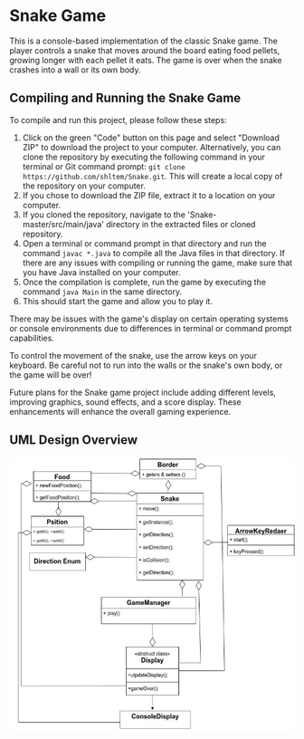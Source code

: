 <h1>Snake Game</h1>
<p>This is a console-based implementation of the classic Snake game. The player controls a snake that moves around the board eating food pellets, growing longer with each pellet it eats. The game is over when the snake crashes into a wall or its own body.</p>

<h2>Compiling and Running the Snake Game</h2>
<p>To compile and run this project, please follow these steps:
<ol>
<li>Click on the green "Code" button on this page and select "Download ZIP" to download the project to your computer. Alternatively, you can clone the repository by executing the following command in your terminal or Git command prompt: <code>git clone https://github.com/shltem/Snake.git</code>. This will create a local copy of the repository on your computer.</li>
<li>If you chose to download the ZIP file, extract it to a location on your computer.</li>
<li>If you cloned the repository, navigate to the 'Snake-master/src/main/java' directory in the extracted files or cloned repository.</li>
<li>Open a terminal or command prompt in that directory and run the command <code>javac *.java</code> to compile all the Java files in that directory. If there are any issues with compiling or running the game, make sure that you have Java installed on your computer.</li>
<li>Once the compilation is complete, run the game by executing the command <code>java Main</code> in the same directory.</li>
<li>This should start the game and allow you to play it. </li>
</ol>
<p>There may be issues with the game's display on certain operating systems or console environments due to differences in terminal or command prompt capabilities. </p>
<p>To control the movement of the snake, use the arrow keys on your keyboard. Be careful not to run into the walls or the snake's own body, or the game will be over!</p>
<p>

<p>Future plans for the Snake game project include adding different levels, improving graphics, sound effects, and a score display. These enhancements will enhance the overall gaming experience.</p>
<h2>UML Design Overview</h2>
<img src="Snake.jpg" alt="uml design">
